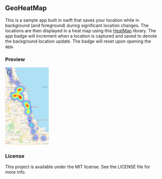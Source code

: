## GeoHeatMap

This is a sample app built in swift that saves your location while in background (and foreground) during significant location changes.  The locations are then displayed in a heat map using this [HeatMap](https://github.com/DingSoung/HeatMap) library.  The app badge will increment when a location is captured and saved to denote the background location update.  The badge will reset upon opening the app.

### Preview

![Preview1](Preview/GeoHeatMap.png)


### License

This project is available under the MIT license. See the LICENSE file for more info.
